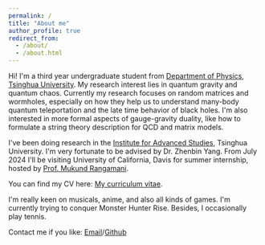 ```yaml
---
permalink: /
title: "About me"
author_profile: true
redirect_from: 
  - /about/
  - /about.html
---
```


Hi! I'm a third year undergraduate student from [Department of Physics](https://www.phys.tsinghua.edu.cn/), [Tsinghua University](https://www.tsinghua.edu.cn/en/). My research interest lies in quantum gravity and quantum chaos. Currently my research focuses on random matrices and wormholes, especially on how they help us to understand many-body quantum teleportation and the late time behavior of black holes. I'm also interested in more formal aspects of gauge-gravity duality, like how to formulate a string theory description for QCD and matrix models.  
  
I've been doing research in the [Institute for Advanced Studies](https://www.ias.tsinghua.edu.cn/en/), Tsinghua University. I'm very fortunate to be advised by Dr. Zhenbin Yang. From July 2024 I'll be visiting University of California, Davis for summer internship, hosted by [Prof. Mukund Rangamani](https://mukund.physics.ucdavis.edu/).  
  
You can find my CV here: [My curriculum vitae](assets/CV.pdf).  
  
I'm really keen on musicals, anime, and also all kinds of games. I'm currently trying to conquer Monster Hunter Rise. Besides, I occasionally play tennis.
  
Contact me if you like: [Email](mailto:zhengjm314@gmail.com)/[Github](https://github.com/JianmingZhengPhys)
